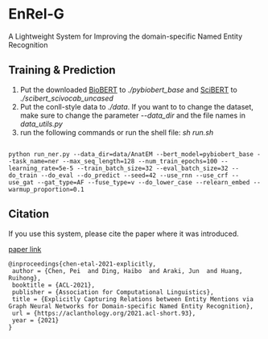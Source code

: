 # EnRel-G

A Lightweight System for Improving the domain-specific Named Entity Recognition 

## Training & Prediction
1. Put the downloaded [BioBERT](https://github.com/dmis-lab/biobert) to *./pybiobert_base* and [SciBERT](https://github.com/allenai/scibert) to *./scibert_scivocab_uncased* 
2. Put the conll-style data to *./data*. If you want to to change the dataset, make sure to change the parameter *--data_dir* and the file names in *data_utils.py*
3. run the following commands or run the shell file: *sh run.sh*

```

python run_ner.py --data_dir=data/AnatEM --bert_model=pybiobert_base --task_name=ner --max_seq_length=128 --num_train_epochs=100 --learning_rate=5e-5 --train_batch_size=32 --eval_batch_size=32 --do_train --do_eval --do_predict --seed=42 --use_rnn --use_crf --use_gat --gat_type=AF --fuse_type=v --do_lower_case --relearn_embed --warmup_proportion=0.1

```

## Citation

If you use this system, please cite the paper where it was introduced.

[paper link](https://aclanthology.org/2021.acl-short.93.pdf) 
```text
@inproceedings{chen-etal-2021-explicitly,
 author = {Chen, Pei  and Ding, Haibo  and Araki, Jun  and Huang, Ruihong},
 booktitle = {ACL-2021},
 publisher = {Association for Computational Linguistics},
 title = {Explicitly Capturing Relations between Entity Mentions via Graph Neural Networks for Domain-specific Named Entity Recognition},
 url = {https://aclanthology.org/2021.acl-short.93},
 year = {2021}
}
```

